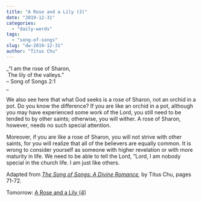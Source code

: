```yaml
---
title: "A Rose and a Lily (3)"
date: "2019-12-31"
categories: 
  - "daily-words"
tags: 
  - "song-of-songs"
slug: "dw-2019-12-31"
author: "Titus Chu"
---
```


_“I am the rose of Sharon,  
 The lily of the valleys.”  
– Song of Songs 2:1  
_

We also see here that what God seeks is a rose of Sharon, not an orchid in a pot. Do you know the difference? If you are like an orchid in a pot, although you may have experienced some work of the Lord, you still need to be tended to by other saints; otherwise, you will wither. A rose of Sharon, however, needs no such special attention.

Moreover, if you are like a rose of Sharon, you will not strive with other saints, for you will realize that all of the believers are equally common. It is wrong to consider yourself as someone with higher revelation or with more maturity in life. We need to be able to tell the Lord, “Lord, I am nobody special in the church life. I am just like others.

Adapted from _[The Song of Songs: A Divine Romance](/song-of-songs-dr "Go to the listing for this book."),_ by Titus Chu, pages 71-72.

Tomorrow: [A Rose and a Lily (4)](/dw-2020-01-01)
